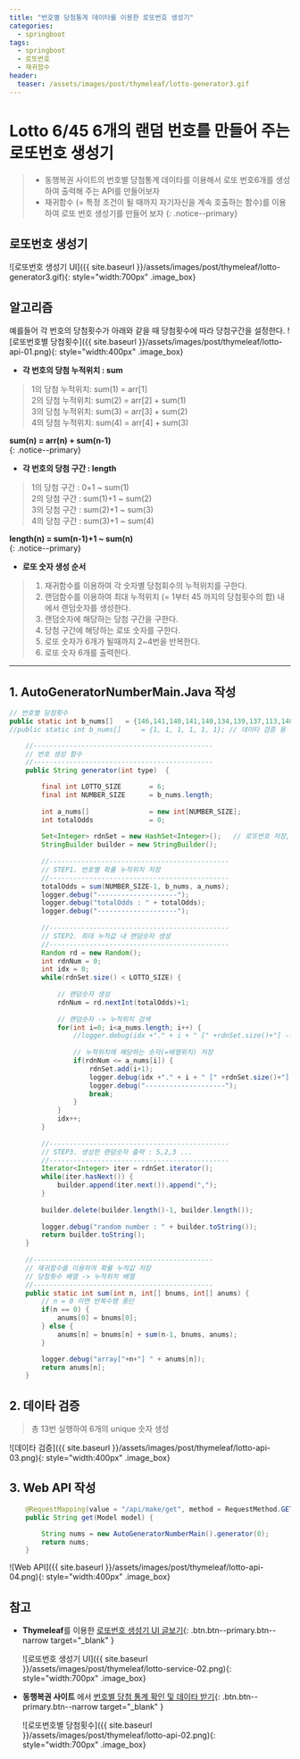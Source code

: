 ```yaml
---
title: "번호별 당첨통계 데이타를 이용한 로또번호 생성기"
categories: 
  - springboot
tags:
  - springboot
  - 로또번호
  - 재귀함수
header:
  teaser: /assets/images/post/thymeleaf/lotto-generator3.gif
---
```


# Lotto 6/45 6개의 랜덤 번호를 만들어 주는 로또번호 생성기 
> + 동행복권 사이트의 번호별 당첨통계 데이타를 이용해서 로또 번호6개를 생성하여 출력해 주는 API를 만들어보자
> + 재귀함수 (= 특정 조건이 될 때까지 자기자신을 계속 호출하는 함수)를 이용하여 로또 번호 생성기를 만들어 보자
{: .notice--primary}

## 로또번호 생성기
 ![로또번호 생성기 UI]({{ site.baseurl }}/assets/images/post/thymeleaf/lotto-generator3.gif){: style="width:700px" .image_box}


## 알고리즘

예를들어 각 번호의 당첨횟수가 아래와 같을 때 당첨횟수에 따라 당첨구간을 설정한다.
![로또번호별 당첨횟수]({{ site.baseurl }}/assets/images/post/thymeleaf/lotto-api-01.png){: style="width:400px" .image_box}

+ **각 번호의 당첨 누적위치 : sum**    

> 1의 당첨 누적위치: sum(1) = arr[1]    
> 2의 당첨 누적위치: sum(2) = arr[2] + sum(1)    
> 3의 당첨 누적위치: sum(3) = arr[3] + sum(2)    
> 4의 당첨 누적위치: sum(4) = arr[4] + sum(3)    

**sum(n) = arr(n) + sum(n-1)**  
{: .notice--primary}  


+ **각 번호의 당첨 구간 : length**    

> 1의 당첨 구간  : 0+1 ~ sum(1)    
> 2의 당첨 구간  : sum(1)+1 ~ sum(2)    
> 3의 당첨 구간  : sum(2)+1 ~ sum(3)    
> 4의 당첨 구간  : sum(3)+1 ~ sum(4)    

**length(n) = sum(n-1)+1 ~ sum(n)**  
{: .notice--primary}  
    
+ **로또 숫자 생성 순서**    

> 1. 재귀함수를 이용하여 각 숫자별 당첨회수의 누적위치를 구한다.
> 2. 랜덤함수를 이용하여 최대 누적위치 (= 1부터 45 까지의 당첨횟수의 합) 내에서 랜덤숫자를 생성한다.
> 3. 랜덤숫자에 해당하는 당첨 구간을 구한다.
> 4. 당첨 구간에 해당하는 로또 숫자를 구한다.
> 5. 로또 숫자가 6개가 될때까지 2~4번을 반복한다.
> 6. 로또 숫자 6개를 출력한다.

---

## 1. AutoGeneratorNumberMain.Java 작성

```java
// 번호별 당첨횟수
public static int b_nums[]   = {146,141,140,141,140,134,139,137,113,140,144,156,151,152,144,138,152,155,140,148,142,123,126,140,135,143,154,127,134,128,142,123,147,162,137,143,146,139,150,147,131,138,148,141,151};
//public static int b_nums[]     = {1, 1, 1, 1, 1, 1}; // 데이타 검증 용 

    //---------------------------------------------
    // 번호 생성 함수
    //---------------------------------------------    
    public String generator(int type)  {

        final int LOTTO_SIZE       = 6;
        final int NUMBER_SIZE      = b_nums.length;
        
        int a_nums[]               = new int[NUMBER_SIZE];
        int totalOdds              = 0;
        
        Set<Integer> rdnSet = new HashSet<Integer>();   // 로또번호 저장, Unique 보장을 위해 Set 이용
        StringBuilder builder = new StringBuilder();
        
        //---------------------------------------------
        // STEP1. 번호별 확률 누적위치 저장
        //---------------------------------------------    
        totalOdds = sum(NUMBER_SIZE-1, b_nums, a_nums);
        logger.debug("--------------------");
        logger.debug("totalOdds : " + totalOdds);
        logger.debug("--------------------");
                
        //---------------------------------------------
        // STEP2. 최대 누적값 내 랜덤숫자 생성
        //---------------------------------------------    
        Random rd = new Random();        
        int rdnNum = 0;
        int idx = 0;
        while(rdnSet.size() < LOTTO_SIZE) {
            
            // 랜덤숫자 생성
            rdnNum = rd.nextInt(totalOdds)+1;
            
            // 랜덤숫자 -> 누적위치 검색
            for(int i=0; i<a_nums.length; i++) {
                //logger.debug(idx +"." + i + " [" +rdnSet.size()+"] ----> " + rdnNum +" <= " + a_nums[i]);
                
                // 누적위치에 해당하는 숫자(=배열위치) 저장 
                if(rdnNum <= a_nums[i]) {
                    rdnSet.add(i+1);
                    logger.debug(idx +"." + i + " [" +rdnSet.size()+"] ----> " + rdnNum +" <= " + a_nums[i]);
                    logger.debug("--------------------");                  
                    break;
                }
            }
            idx++;
        }
        
        //---------------------------------------------
        // STEP3. 생성한 랜덤숫자 출력 : 5,2,3 ...
        //--------------------------------------------- 
        Iterator<Integer> iter = rdnSet.iterator();
        while(iter.hasNext()) {
            builder.append(iter.next()).append(",");
        }
        
        builder.delete(builder.length()-1, builder.length());
        
        logger.debug("random number : " + builder.toString());
        return builder.toString();
    }
    
    //---------------------------------------------
    // 재귀함수를 이용하여 확률 누적값 저장
    // 당첨횟수 배열 -> 누적위치 배열 
    //---------------------------------------------
    public static int sum(int n, int[] bnums, int[] anums) {
        // n = 0 이면 반복수행 중단
        if(n == 0) {
            anums[0] = bnums[0];
        } else {          
            anums[n] = bnums[n] + sum(n-1, bnums, anums);
        }

        logger.debug("array["+n+"] " + anums[n]);
        return anums[n];
    } 
```
## 2. 데이타 검증
> 총 13번 실행하여 6개의 unique 숫자 생성    

![데이타 검증]({{ site.baseurl }}/assets/images/post/thymeleaf/lotto-api-03.png){: style="width:400px" .image_box}

## 3. Web API 작성

```java
    @RequestMapping(value = "/api/make/get", method = RequestMethod.GET)
    public String get(Model model) {

        String nums = new AutoGeneratorNumberMain().generator(0);
        return nums;
    }
```    
![Web API]({{ site.baseurl }}/assets/images/post/thymeleaf/lotto-api-04.png){: style="width:400px" .image_box}

## 참고
<!--
+ 접속 테스트

 
+ **로또번호 생성기** `<* 상용서버가 아니라 접속이 안 될 수 있습니다.>`
    <iframe width="800" height="420" src="http://218.155.162.138:8007/shop/lotto" frameborder="0"  allowfullscreen></iframe> 
    
    <iframe width="800" height="420" src="http://218.155.162.138:8007" frameborder="0"  allowfullscreen></iframe> -->


+ **Thymeleaf**를 이용한 [로또번호 생성기 UI 글보기](/springboot/thymeleaf-lotto/){: .btn.btn--primary.btn--narrow target="_blank" }

   ![로또번호 생성기 UI]({{ site.baseurl }}/assets/images/post/thymeleaf/lotto-service-02.png){: style="width:700px" .image_box}

+ **동행복권 사이트** 에서
[번호별 당첨 통계 확인 및 데이타 받기](https://www.dhlottery.co.kr/gameResult.do?method=statByNumber){: .btn.btn--primary.btn--narrow target="_blank" }

   ![로또번호별 당첨횟수]({{ site.baseurl }}/assets/images/post/thymeleaf/lotto-api-02.png){: style="width:700px" .image_box}



